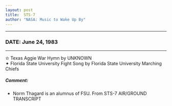 ```yaml
---
layout: post
title:  STS-7
author: "NASA: Music to Wake Up By"
---
```


----
### DATE: June 24, 1983
----
✫ Texas Aggie War Hymn by UNKNOWN  &nbsp;<br />✦ Florida State University Fight Song by Florida State University Marching Chiefs

##### Comment:
* Norm Thagard is an alumnus of FSU. From STS-7 AIR/GROUND TRANSCRIPT
